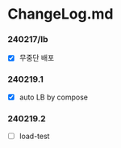 # ChangeLog.md

### 240217/lb
- [x] 무중단 배포 

### 240219.1
- [x] auto LB by compose

### 240219.2
- [ ] load-test
